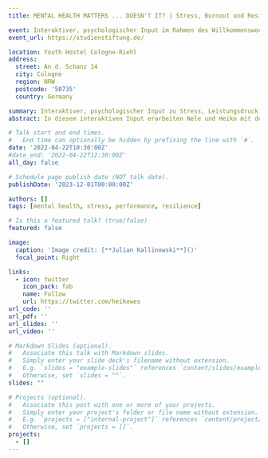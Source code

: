 ```yaml
---
title: MENTAL HEALTH MATTERS ... DOESN'T IT? | Stress, Burnout und Resilienz im Studium 

event: Interaktiver, psychologischer Input im Rahmen des Willkommenswochenendes für neue Stipendiat_innen der Studienstiftung des dt. Volkes
event_url: https://studienstiftung.de/

location: Youth Hostel Cologne-Riehl
address:
  street: An d. Schanz 14
  city: Cologne
  region: NRW
  postcode: '50735'
  country: Germany

summary: Interaktiver, psychologischer Input zu Stress, Leistungsdruck, Burnout und Resilienz im Rahmen des Willkommenswochenendes für neue Stipendiat_innen der Studienstiftung des dt. Volkes. 
abstract: In diesem interaktiven Input erarbeiten Nele und Heiko mit den Teilnehmenden die Themen Stress und Leistungsdruck im Studium, Burnout und seine Frühwarnzeichen, und stellen Anlaufstellen für psychische Belastungssituationen vor. Zudem erfolgt eine kritische Auseinandersetzung mit dem Resilienzkonzept, gefolgt von Vertiefungen, welche Facetten die individuellen Ressourcen stärken können und welche Werkzeuge in der praktischen Umsetzung im Studienalltag unterstützen können. Die Teilnehmenden erhalten außerdem einen Einblick in die Kampagnenarbeit von *Mind the Mind*, einer europaweiten Initiative zur Entstigmatisierung psychischer Störungen.

# Talk start and end times.
#   End time can optionally be hidden by prefixing the line with `#`.
date: '2022-04-22T10:30:00Z'
#date_end: '2022-04-22T12:30:00Z'
all_day: false

# Schedule page publish date (NOT talk date).
publishDate: '2023-12-01T00:00:00Z'

authors: []
tags: [mental health, stress, performance, resilience]

# Is this a featured talk? (true/false)
featured: false

image:
  caption: 'Image credit: [**Julian Kallinowski**]()'
  focal_point: Right

links:
  - icon: twitter
    icon_pack: fab
    name: Follow
    url: https://twitter.com/heikowes
url_code: ''
url_pdf: ''
url_slides: ''
url_video: ''

# Markdown Slides (optional).
#   Associate this talk with Markdown slides.
#   Simply enter your slide deck's filename without extension.
#   E.g. `slides = "example-slides"` references `content/slides/example-slides.md`.
#   Otherwise, set `slides = ""`.
slides: ""

# Projects (optional).
#   Associate this post with one or more of your projects.
#   Simply enter your project's folder or file name without extension.
#   E.g. `projects = ["internal-project"]` references `content/project/deep-learning/index.md`.
#   Otherwise, set `projects = []`.
projects:
  - []
---
```

